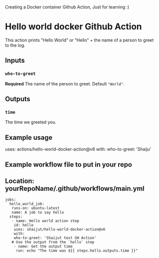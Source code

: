 
Creating a Docker container Github Action, Just for learning :)

# Hello world docker Github Action

This action prints "Hello World" or "Hello" + the name of a person to greet to the log.

## Inputs

### `who-to-greet`

**Required** The name of the person to greet. Default `"World"`.

## Outputs

### `time`

The time we greeted you.

## Example usage

uses: actions/hello-world-docker-action@v6
with:
  who-to-greet: 'Shaiju'

## Example workflow file to put in your repo

## Location: yourRepoName/.github/workflows/main.yml 

    jobs:
      hello_world_job:
       runs-on: ubuntu-latest
       name: A job to say hello
      steps:
       - name: Hello world action step
        id: hello
        uses: shaijut/hello-world-docker-action@v6
        with:
        who-to-greet: 'Shaijut test GH Action'
       # Use the output from the `hello` step
        - name: Get the output time
         run: echo "The time was ${{ steps.hello.outputs.time }}"
